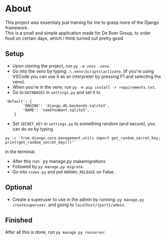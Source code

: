 # About
This project was essentialy just training for me to grasp more of the Django framework.
<br>
This is a small and simple application made for De Boer Group, to order food on certain days, which i think turned out pretty good.


## Setup
* Upon cloning the project, run `py -m venv .venv`. 
* Go into the venv by typing `.\.venv\Scripts\activate`. 
(if you're using VSCode you can use it as an interpreter by pressing F1 and selecting the venv). 
* When you're in the venv, run `py -m pip install -r requirements.txt`. 
* Go to `DATABASES` in `settings.py` and set it to 
```
'default': {
        'ENGINE': 'django.db.backends.sqlite3',
        'NAME': 'nameYouWant.sqlite3',
    }
```
* Set `SECRET_KEY` in `settings.py` to something random (and secure), you can do so by typing <br>
```
py -c 'from django.core.management.utils import get_random_secret_key; print(get_random_secret_key())'` 
```
in the terminal.
* After this run: `py manage.py makemigrations
* Followed by `py manage.py migrate`. 
* Go into `views.py` and put `HEROKU_RELEASE` on False.

## Optional
* Create a superuser to use in the admin by running: `py manage.py createsuperuser`. and going to `localhost/{port}/admin`.

## Finished
After all this is done, run `py manage.py runserver`.
